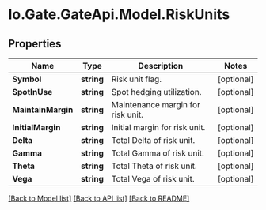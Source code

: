 
# Io.Gate.GateApi.Model.RiskUnits

## Properties

Name | Type | Description | Notes
------------ | ------------- | ------------- | -------------
**Symbol** | **string** | Risk unit flag. | [optional] 
**SpotInUse** | **string** | Spot hedging utilization. | [optional] 
**MaintainMargin** | **string** | Maintenance margin for risk unit. | [optional] 
**InitialMargin** | **string** | Initial margin for risk unit. | [optional] 
**Delta** | **string** | Total Delta of risk unit. | [optional] 
**Gamma** | **string** | Total Gamma of risk unit. | [optional] 
**Theta** | **string** | Total Theta of risk unit. | [optional] 
**Vega** | **string** | Total Vega of risk unit. | [optional] 

[[Back to Model list]](../README.md#documentation-for-models)
[[Back to API list]](../README.md#documentation-for-api-endpoints)
[[Back to README]](../README.md)
